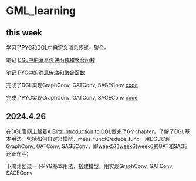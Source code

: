 # GML_learning

## this week

学习了PYG和DGL中自定义消息传递，聚合。

笔记 [DGL中的消息传递函数和聚合函数](./DGL_learning/DGL中的消息传递函数和聚合函数.md)

笔记 [PYG中的消息传递和聚合函数](./PYG_learning/PYG中的消息传递和聚合函数.md)

完成了DGL实现GraphConv, GATConv, SAGEConv [code](./DGL_learning/week6-DGL实现GraphConv,GATConv,SAGEConv.ipynb)

完成了PYG实现GraphConv, GATConv, SAGEConv [code](./PYG_learning/week6-PYG实现GraphConv,GATConv,SAGEConv.ipynb)


## 2024.4.26

在DGL官网上跟着[A Blitz Introduction to DGL](https://docs.dgl.ai/tutorials/blitz/index.html)做完了6个chapter，了解了DGL基本用法，包括如何自定义模型，mess_func和reduce_func。用DGL实现GraphConv, GATConv, SAGEConv，即[week5](https://colab.research.google.com/drive/1xSMe9xdEN6EziexnhnYghEXIlPbTC9B5?usp=sharing)和[week6](https://colab.research.google.com/drive/1xSMe9xdEN6EziexnhnYghEXIlPbTC9B5?usp=sharing)(week6的GAT和SAGE还正在写)

下周计划过一下PYG基本用法，搭建模型，用实现GraphConv, GATConv, SAGEConv
